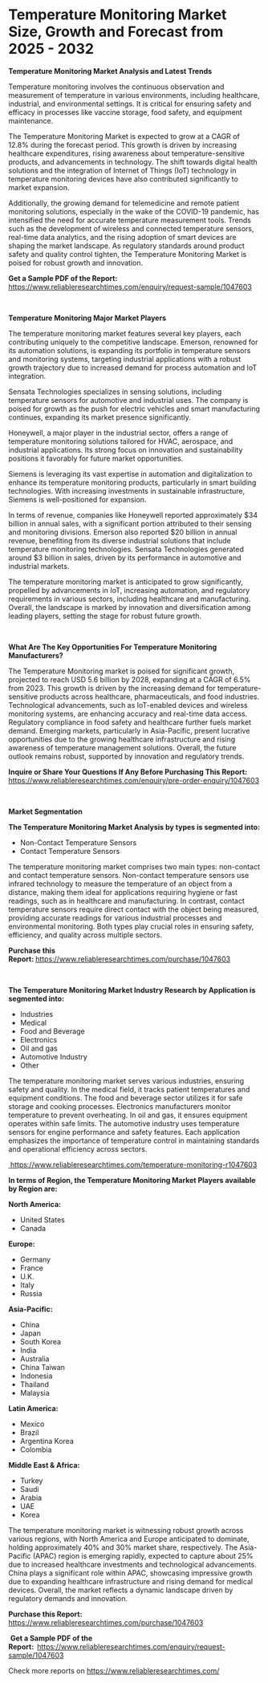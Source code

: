 <p><h1>Temperature Monitoring Market Size, Growth and Forecast from 2025 - 2032</h1></p><p><strong>Temperature Monitoring Market Analysis and Latest Trends</strong></p>
<p><p>Temperature monitoring involves the continuous observation and measurement of temperature in various environments, including healthcare, industrial, and environmental settings. It is critical for ensuring safety and efficacy in processes like vaccine storage, food safety, and equipment maintenance.</p><p>The Temperature Monitoring Market is expected to grow at a CAGR of 12.8% during the forecast period. This growth is driven by increasing healthcare expenditures, rising awareness about temperature-sensitive products, and advancements in technology. The shift towards digital health solutions and the integration of Internet of Things (IoT) technology in temperature monitoring devices have also contributed significantly to market expansion.</p><p>Additionally, the growing demand for telemedicine and remote patient monitoring solutions, especially in the wake of the COVID-19 pandemic, has intensified the need for accurate temperature measurement tools. Trends such as the development of wireless and connected temperature sensors, real-time data analytics, and the rising adoption of smart devices are shaping the market landscape. As regulatory standards around product safety and quality control tighten, the Temperature Monitoring Market is poised for robust growth and innovation.</p></p>
<p><strong>Get a Sample PDF of the Report:&nbsp;</strong> <a href="https://www.reliableresearchtimes.com/enquiry/request-sample/1047603?utm_campaign=3548&utm_medium=2&utm_source=Github&utm_content=ia&utm_term=06042025&utm_id=temperature-monitoring">https://www.reliableresearchtimes.com/enquiry/request-sample/1047603</a></p>
<p>&nbsp;</p>
<p><strong>Temperature Monitoring Major Market Players</strong></p>
<p><p>The temperature monitoring market features several key players, each contributing uniquely to the competitive landscape. Emerson, renowned for its automation solutions, is expanding its portfolio in temperature sensors and monitoring systems, targeting industrial applications with a robust growth trajectory due to increased demand for process automation and IoT integration.</p><p>Sensata Technologies specializes in sensing solutions, including temperature sensors for automotive and industrial uses. The company is poised for growth as the push for electric vehicles and smart manufacturing continues, expanding its market presence significantly.</p><p>Honeywell, a major player in the industrial sector, offers a range of temperature monitoring solutions tailored for HVAC, aerospace, and industrial applications. Its strong focus on innovation and sustainability positions it favorably for future market opportunities.</p><p>Siemens is leveraging its vast expertise in automation and digitalization to enhance its temperature monitoring products, particularly in smart building technologies. With increasing investments in sustainable infrastructure, Siemens is well-positioned for expansion.</p><p>In terms of revenue, companies like Honeywell reported approximately $34 billion in annual sales, with a significant portion attributed to their sensing and monitoring divisions. Emerson also reported $20 billion in annual revenue, benefiting from its diverse industrial solutions that include temperature monitoring technologies. Sensata Technologies generated around $3 billion in sales, driven by its performance in automotive and industrial markets.</p><p>The temperature monitoring market is anticipated to grow significantly, propelled by advancements in IoT, increasing automation, and regulatory requirements in various sectors, including healthcare and manufacturing. Overall, the landscape is marked by innovation and diversification among leading players, setting the stage for robust future growth.</p></p>
<p>&nbsp;</p>
<p><strong>What Are The Key Opportunities For Temperature Monitoring Manufacturers?</strong></p>
<p><p>The Temperature Monitoring market is poised for significant growth, projected to reach USD 5.6 billion by 2028, expanding at a CAGR of 6.5% from 2023. This growth is driven by the increasing demand for temperature-sensitive products across healthcare, pharmaceuticals, and food industries. Technological advancements, such as IoT-enabled devices and wireless monitoring systems, are enhancing accuracy and real-time data access. Regulatory compliance in food safety and healthcare further fuels market demand. Emerging markets, particularly in Asia-Pacific, present lucrative opportunities due to the growing healthcare infrastructure and rising awareness of temperature management solutions. Overall, the future outlook remains robust, supported by innovation and regulatory trends.</p></p>
<p><strong>Inquire or Share Your Questions If Any Before Purchasing This Report:</strong> <a href="https://www.reliableresearchtimes.com/enquiry/pre-order-enquiry/1047603?utm_campaign=3548&utm_medium=2&utm_source=Github&utm_content=ia&utm_term=06042025&utm_id=temperature-monitoring">https://www.reliableresearchtimes.com/enquiry/pre-order-enquiry/1047603</a></p>
<p>&nbsp;</p>
<p><strong>Market Segmentation</strong></p>
<p><strong>The Temperature Monitoring Market Analysis by types is segmented into:</strong></p>
<p><ul><li>Non-Contact Temperature Sensors</li><li>Contact Temperature Sensors</li></ul></p>
<p><p>The temperature monitoring market comprises two main types: non-contact and contact temperature sensors. Non-contact temperature sensors use infrared technology to measure the temperature of an object from a distance, making them ideal for applications requiring hygiene or fast readings, such as in healthcare and manufacturing. In contrast, contact temperature sensors require direct contact with the object being measured, providing accurate readings for various industrial processes and environmental monitoring. Both types play crucial roles in ensuring safety, efficiency, and quality across multiple sectors.</p></p>
<p><strong>Purchase this Report:&nbsp;</strong><a href="https://www.reliableresearchtimes.com/purchase/1047603?utm_campaign=3548&utm_medium=2&utm_source=Github&utm_content=ia&utm_term=06042025&utm_id=temperature-monitoring">https://www.reliableresearchtimes.com/purchase/1047603</a></p>
<p>&nbsp;</p>
<p><strong>The Temperature Monitoring Market Industry Research by Application is segmented into:</strong></p>
<p><ul><li>Industries</li><li>Medical</li><li>Food and Beverage</li><li>Electronics</li><li>Oil and gas</li><li>Automotive Industry</li><li>Other</li></ul></p>
<p><p>The temperature monitoring market serves various industries, ensuring safety and quality. In the medical field, it tracks patient temperatures and equipment conditions. The food and beverage sector utilizes it for safe storage and cooking processes. Electronics manufacturers monitor temperature to prevent overheating. In oil and gas, it ensures equipment operates within safe limits. The automotive industry uses temperature sensors for engine performance and safety features. Each application emphasizes the importance of temperature control in maintaining standards and operational efficiency across sectors.</p></p>
<p><a href="https://www.reliableresearchtimes.com/temperature-monitoring-r1047603?utm_campaign=3548&utm_medium=2&utm_source=Github&utm_content=ia&utm_term=06042025&utm_id=temperature-monitoring">&nbsp;https://www.reliableresearchtimes.com/temperature-monitoring-r1047603</a></p>
<p><strong>In terms of Region, the Temperature Monitoring Market Players available by Region are:</strong></p>
<p>
    <p> <strong> North America: </strong>
        <ul>
            <li>United States</li>
            <li>Canada</li>
        </ul>
        </p> 
    <p> <strong> Europe: </strong>
        <ul>
            <li>Germany</li>
            <li>France</li>
            <li>U.K.</li>
            <li>Italy</li>
            <li>Russia</li>
        </ul>
        </p> 
    <p> <strong> Asia-Pacific: </strong>
        <ul>
            <li>China</li>
            <li>Japan</li>
            <li>South Korea</li>
            <li>India</li>
            <li>Australia</li>
            <li>China Taiwan</li>
            <li>Indonesia</li>
            <li>Thailand</li>
            <li>Malaysia</li>
        </ul>
        </p> 
    <p> <strong> Latin America: </strong>
        <ul>
            <li>Mexico</li>
            <li>Brazil</li>
            <li>Argentina Korea</li>
            <li>Colombia</li>
        </ul>
        </p> 
    <p> <strong> Middle East & Africa: </strong>
        <ul>
            <li>Turkey</li>
            <li>Saudi</li>
            <li>Arabia</li>
            <li>UAE</li>
            <li>Korea</li>
        </ul>
    </p>
    </p>
<p><p>The temperature monitoring market is witnessing robust growth across various regions, with North America and Europe anticipated to dominate, holding approximately 40% and 30% market share, respectively. The Asia-Pacific (APAC) region is emerging rapidly, expected to capture about 25% due to increased healthcare investments and technological advancements. China plays a significant role within APAC, showcasing impressive growth due to expanding healthcare infrastructure and rising demand for medical devices. Overall, the market reflects a dynamic landscape driven by regulatory demands and innovation.</p></p>
<p><strong>Purchase this Report: </strong><a href="https://www.reliableresearchtimes.com/purchase/1047603?utm_campaign=3548&utm_medium=2&utm_source=Github&utm_content=ia&utm_term=06042025&utm_id=temperature-monitoring">https://www.reliableresearchtimes.com/purchase/1047603</a></p>
<p>&nbsp;<strong>Get a Sample PDF of the Report:&nbsp;&nbsp;</strong><a href="https://www.reliableresearchtimes.com/enquiry/request-sample/1047603?utm_campaign=3548&utm_medium=2&utm_source=Github&utm_content=ia&utm_term=06042025&utm_id=temperature-monitoring">https://www.reliableresearchtimes.com/enquiry/request-sample/1047603</a></p>
<p><strong></strong></p>
<p>Check more reports on <a href="https://www.reliableresearchtimes.com/?utm_campaign=3548&utm_medium=2&utm_source=Github&utm_content=ia&utm_term=06042025&utm_id=temperature-monitoring">https://www.reliableresearchtimes.com/</a></p>